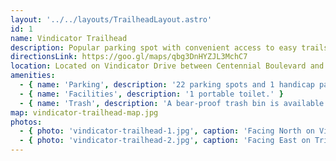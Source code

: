 ```yaml
---
layout: '../../layouts/TrailheadLayout.astro'
id: 1
name: Vindicator Trailhead
description: Popular parking spot with convenient access to easy trails for hiking, biking and running.
directionsLink: https://goo.gl/maps/qbg3DnHYZJL3MchC7
location: Located on Vindicator Drive between Centennial Boulevard and W Rockrimmon Road just West of Eagleview Middle School.
amenities:
  - { name: 'Parking', description: '22 parking spots and 1 handicap parking spot available.' }
  - { name: 'Facilities', description: '1 portable toilet.' }
  - { name: 'Trash', description: 'A bear-proof trash bin is available for waste disposal.' }
map: vindicator-trailhead-map.jpg
photos:
  - { photo: 'vindicator-trailhead-1.jpg', caption: 'Facing North on Vindicator Drive' }
  - { photo: 'vindicator-trailhead-2.jpg', caption: 'Facing East on Triple Treat trail' }
---
```

